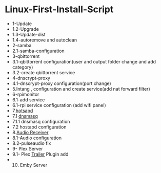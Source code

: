 # Linux-First-Install-Script
* 1-Update
* 1.2-Upgrade
* 1.3-Update-dist
* 1.4-autoremove and autoclean
* 2-samba
* 2.1-samba-configuration
* 3-qbittorrent
* 3.1-qbittorrent configuration(user and output folder change and add category)
* 3.2-create qbittorrent service
* 4-dnscrypt-proxy
* 4.1-dnscrypt-proxy configuration(port change)
* 5.Intang , configuration and create service(add nat forward filter)
* 6-rpimonitor
* 6.1-add service 
* 6.1-rpi service configuration (add wifi panel)
* 7.[hotsapd](https://raspberrypi.stackexchange.com/questions/87504/raspberry-pi-zero-w-as-a-wifi-repeater/87506#87506)
* 7.1 [dnsmasq](https://nims11.wordpress.com/2013/05/22/using-hostapd-with-dnsmasq-to-create-virtual-wifi-access-point-in-linux/)
* 7.1.1 dnsmasq configuration
* 7.2 hostapd configuration
* 8.[Audio Receiver](https://github.com/BaReinhard/Super-Simple-Raspberry-Pi-Audio-Receiver-Install/blob/master/dependencies.sh)
* 8.1-Audio configuration
* 8.2-pulseaudio fix
* 9- Plex Server
* 9.1- Plex [Trailer](https://github.com/piplongrun/TrailerAddict.bundle) Plugin add 
* 10. Emby Server
